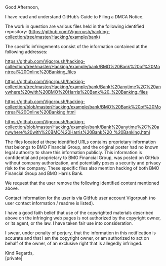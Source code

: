 Good Afternoon,

I have read and understand GitHub’s Guide to Filing a DMCA Notice.

The work in question are various files held in the following identified repository: (https://github.com/Vigorpush/hacking-collection/tree/master/Hacking/example/bank)

The specific infringements consist of the information contained at the following addresses:

https://github.com/Vigorpush/hacking-collection/tree/master/Hacking/example/bank/BMO%20Bank%20of%20Montreal%20Online%20Banking_files

https://github.com/Vigorpush/hacking-collection/tree/master/Hacking/example/bank/Bank%20anytime%2C%20anywhere%20with%20BMO%20Harris%20Bank%20_%20Banking_files

https://github.com/Vigorpush/hacking-collection/blob/master/Hacking/example/bank/BMO%20Bank%20of%20Montreal%20Online%20Banking.html

https://github.com/Vigorpush/hacking-collection/blob/master/Hacking/example/bank/Bank%20anytime%2C%20anywhere%20with%20BMO%20Harris%20Bank%20_%20Banking.html

The files located at these identified URLs contains proprietary information that belongs to BMO Financial Group, and the original poster had no known legal authority to share this information publicly. This information is confidential and proprietary to BMO Financial Group, was posted on GitHub without company authorization, and potentially poses a security and privacy risk to the company. These specific files also mention hacking of both BMO Financial Group and BMO Harris Bank.

We request that the user remove the following identified content mentioned above.

Contact information for the user is via GitHub user account Vigorpush (no user contact information / readme is listed).

I have a good faith belief that use of the copyrighted materials described above on the infringing web pages is not authorized by the copyright owner, or its agent, or the law. I have taken fair use into consideration.

I swear, under penalty of perjury, that the information in this notification is accurate and that I am the copyright owner, or am authorized to act on behalf of the owner, of an exclusive right that is allegedly infringed.

Kind Regards,  
[private]
